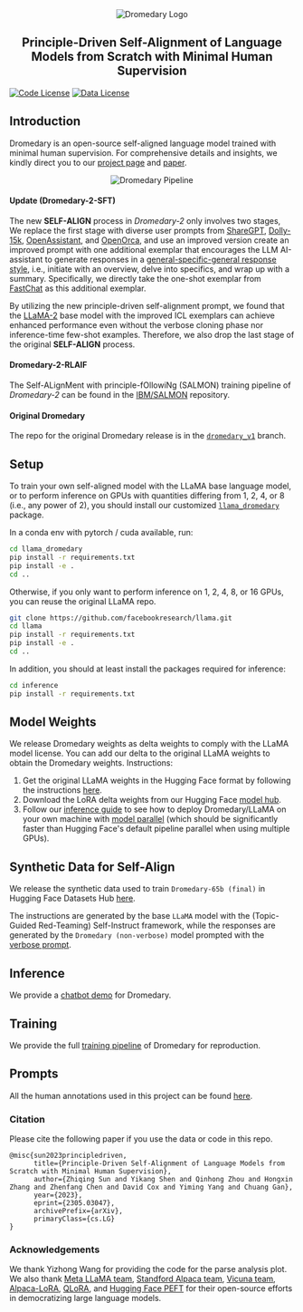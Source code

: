 <div align="center">

<img src="assets/images/dromedary_logo_with_text.svg" alt="Dromedary Logo"/>

</div>

<div align="center">

<!-- # Dromedary -->

## Principle-Driven Self-Alignment of Language Models from Scratch with Minimal Human Supervision

</div>

[![Code License](https://img.shields.io/badge/Code%20License-GPL_3.0-green.svg)](LICENSE)
[![Data License](https://img.shields.io/badge/Data%20License-CC%20By%20NC%204.0-red.svg)](DATA_LICENSE)

## Introduction

Dromedary is an open-source self-aligned language model trained with minimal human supervision.  For comprehensive details and insights, we kindly direct you to our [project page](https://github.com/IBM/Dromedary) and [paper](https://arxiv.org/abs/2305.03047).

<p align="center">

<img src="assets/images/self_align_pipeline.png" alt="Dromedary Pipeline"/>

</p>

#### Update (Dromedary-2-SFT)

The new **SELF-ALIGN** process in *Dromedary-2* only involves two stages, We replace the first stage with diverse user prompts from [ShareGPT](https://huggingface.co/datasets/anon8231489123/ShareGPT_Vicuna_unfiltered), [Dolly-15k](https://huggingface.co/datasets/databricks/databricks-dolly-15k), [OpenAssistant](https://huggingface.co/datasets/OpenAssistant/oasst1), and [OpenOrca](https://huggingface.co/datasets/Open-Orca/OpenOrca), and use an improved version create an improved prompt with one additional exemplar that encourages the LLM AI-assistant to generate responses in a [general-specific-general response style](https://arxiv.org/abs/2305.15717), i.e., initiate with an overview, delve into specifics, and wrap up with a summary. Specifically, we directly take the one-shot exemplar from [FastChat](https://github.com/lm-sys/FastChat/blob/2855bf974f0973f85adb2bb7a9d075255b353ecf/fastchat/conversation.py\#L31) as this additional exemplar.

By utilizing the new principle-driven self-alignment prompt, we found that the [LLaMA-2](https://arxiv.org/abs/2307.09288) base model with the improved ICL exemplars can achieve enhanced performance even without the verbose cloning phase nor inference-time few-shot examples. Therefore, we also drop the last stage of the original **SELF-ALIGN** process.

#### Dromedary-2-RLAIF

The Self-ALignMent with principle-fOllowiNg (SALMON) training pipeline of *Dromedary-2* can be found in the [IBM/SALMON](https://github.com/IBM/SALMON) repository.

#### Original Dromedary

The repo for the original Dromedary release is in the [`dromedary_v1`](https://github.com/IBM/Dromedary/tree/dromedary_v1) branch.

## Setup

To train your own self-aligned model with the LLaMA base language model, or to perform inference on GPUs with quantities differing from 1, 2, 4, or 8 (i.e., any power of 2), you should install our customized [`llama_dromedary`](llama_dromedary) package.

In a conda env with pytorch / cuda available, run:

```bash
cd llama_dromedary
pip install -r requirements.txt
pip install -e .
cd ..
```

Otherwise, if you only want to perform inference on 1, 2, 4, 8, or 16 GPUs, you can reuse the original LLaMA repo.

```bash
git clone https://github.com/facebookresearch/llama.git
cd llama
pip install -r requirements.txt
pip install -e .
cd ..
```

In addition, you should at least install the packages required for inference:

```bash
cd inference
pip install -r requirements.txt
```

## Model Weights

We release Dromedary weights as delta weights to comply with the LLaMA model license. You can add our delta to the original LLaMA weights to obtain the Dromedary weights. Instructions:

1. Get the original LLaMA weights in the Hugging Face format by following the instructions [here](https://huggingface.co/docs/transformers/main/model_doc/llama).
2. Download the LoRA delta weights from our Hugging Face [model hub](https://huggingface.co/zhiqings/dromedary-65b-lora-delta-v0).
3. Follow our [inference guide](inference) to see how to deploy Dromedary/LLaMA on your own machine with [model parallel](https://github.com/facebookresearch/fairscale/tree/main/fairscale/nn/model_parallel) (which should be significantly faster than Hugging Face's default pipeline parallel when using multiple GPUs).

## Synthetic Data for Self-Align

We release the synthetic data used to train `Dromedary-65b (final)` in Hugging Face Datasets Hub [here](https://huggingface.co/datasets/zhiqings/dromedary-65b-verbose-clone-v0).

The instructions are generated by the base `LLaMA` model with the (Topic-Guided Red-Teaming) Self-Instruct framework, while the responses are generated by the `Dromedary (non-verbose)` model prompted with the [verbose prompt](prompts/verbose_dromedary_prompt.txt).

## Inference

We provide a [chatbot demo](inference) for Dromedary.

## Training

We provide the full [training pipeline](training) of Dromedary for reproduction.

## Prompts

All the human annotations used in this project can be found [here](prompts).

### Citation

Please cite the following paper if you use the data or code in this repo.

```
@misc{sun2023principledriven,
      title={Principle-Driven Self-Alignment of Language Models from Scratch with Minimal Human Supervision},
      author={Zhiqing Sun and Yikang Shen and Qinhong Zhou and Hongxin Zhang and Zhenfang Chen and David Cox and Yiming Yang and Chuang Gan},
      year={2023},
      eprint={2305.03047},
      archivePrefix={arXiv},
      primaryClass={cs.LG}
}
```

### Acknowledgements

We thank Yizhong Wang for providing the code for the parse analysis plot.
We also thank [Meta LLaMA team](https://github.com/facebookresearch/llama), [Standford Alpaca team](https://github.com/tatsu-lab/stanford_alpaca), [Vicuna team](https://github.com/lm-sys/FastChat), [Alpaca-LoRA](https://github.com/tloen/alpaca-lora), [QLoRA](https://github.com/artidoro/qlora), and [Hugging Face PEFT](https://github.com/huggingface/peft) for their open-source efforts in democratizing large language models.
